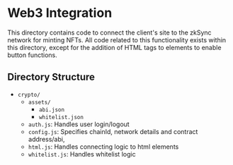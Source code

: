 # Web3 Integration

This directory contains code to connect the client's site to the zkSync network for minting NFTs. All code related to this functionality exists within this directory, except for the addition of HTML tags to elements to enable button functions.

## Directory Structure

- `crypto/`
  - `assets/`
    - `abi.json`
    - `whitelist.json`
  - `auth.js`: Handles user login/logout
  - `config.js`: Specifies chainId, network details and contract address/abi,
  - `html.js`: Handles connecting logic to html elements
  - `whitelist.js`: Handles whitelist logic
